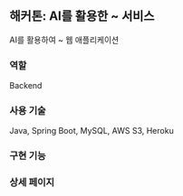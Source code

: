 ## 해커톤: AI를 활용한 ~ 서비스

AI를 활용하여 ~ 웹 애플리케이션

### 역할
Backend

### 사용 기술
Java, Spring Boot, MySQL, AWS S3, Heroku

### 구현 기능

### 상세 페이지
